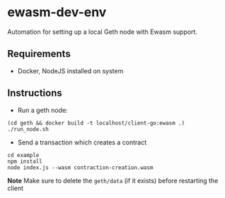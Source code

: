 # ewasm-dev-env
Automation for setting up a local Geth node with Ewasm support.

## Requirements
* Docker, NodeJS installed on system

## Instructions
* Run a geth node:

```
(cd geth && docker build -t localhost/client-go:ewasm .)
./run_node.sh
```

* Send a transaction which creates a contract
```
cd example
npm install
node index.js --wasm contraction-creation.wasm
``` 

**Note** Make sure to delete the `geth/data` (if it exists) before restarting the client

